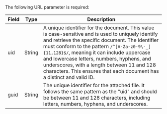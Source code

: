 The following URL parameter is required:

| Field     | Type   | Description         |
| --------- | ------ | -------------------- |
| uid       | String | A unique identifier for the document. This value is case-sensitive and is used to uniquely identify and retrieve the specific document. The identifier must conform to the pattern `/^[A-Za-z0-9\-_]{11,128}$/`, meaning it can include uppercase and lowercase letters, numbers, hyphens, and underscores, with a length between 11 and 128 characters. This ensures that each document has a distinct and valid ID. |
| guid      | String | The unique identifier for the attached file. It follows the same pattern as the "uid" and should be between 11 and 128 characters, including letters, numbers, hyphens, and underscores. |
